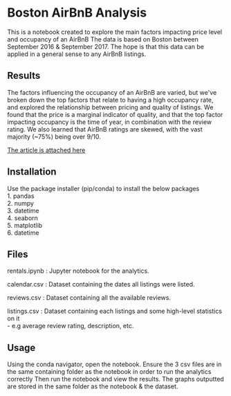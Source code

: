 # Boston AirBnB Analysis

This is a notebook created to explore the main factors impacting price level and occupancy of an AirBnB
The data is based on Boston between September 2016 & September 2017. 
The hope is that this data can be applied in a general sense to any AirBnB listings.

## Results

The factors influencing the occupancy of an AirBnB are varied, but we've broken down the top factors that relate to having a high occupancy rate, and explored the relationship between pricing and quality of listings.
We found that the price is a marginal indicator of quality, and that the top factor impacting occupancy is the time of year, in combination with the review rating.
We also learned that AirBnB ratings are skewed, with the vast majority (~75%) being over 9/10.

[The article is attached here](https://omargurashi1.medium.com/how-to-get-the-most-out-of-your-airbnb-listing-6da32f59b00e)



## Installation
Use the package installer (pip/conda) to install the below packages <br />
    1.  pandas <br />
    2.  numpy <br />
    3.  datetime <br />
    4.  seaborn <br />
    5.  matplotlib <br />
    6.  datetime <br />



## Files
rentals.ipynb : Jupyter notebook for the analytics. <br />

calendar.csv : Dataset containing the dates all listings were listed. <br />

reviews.csv : Dataset containing all the available reviews. <br />

listings.csv : Dataset containing each listings and some high-level statistics on it <br />
                - e.g average review rating, description, etc.
## Usage
Using the conda navigator, open the notebook.
Ensure the 3 csv files are in the same containing folder as the notebook in order to run the analytics correctly
Then run the notebook and view the results.
The graphs outputted are stored in the same folder as the notebook & the dataset.




